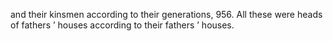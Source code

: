 and their kinsmen according to their generations, 956. All these were heads of fathers ’ houses according to their fathers ’ houses.
